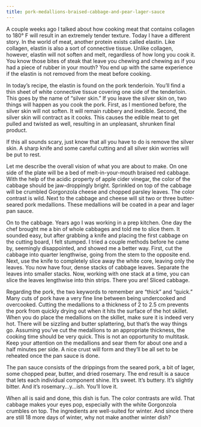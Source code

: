 ```yaml
---
title: pork-medallions-braised-cabbage-and-pear-lager-sauce
---
```


A couple weeks ago I talked about how cooking meat that contains collagen to 180° F will result in an extremely tender texture. Today I have a different story. In the world of meat, another protein exists called elastin. Like collagen, elastin is also a sort of connective tissue. Unlike collagen, however, elastin will not soften and melt, regardless of how long you cook it. You know those bites of steak that leave you chewing and chewing as if you had a piece of rubber in your mouth? You end up with the same experience if the elastin is not removed from the meat before cooking.

In today’s recipe, the elastin is found on the pork tenderloin. You’ll find a thin sheet of white connective tissue covering one side of the tenderloin. This goes by the name of “silver skin.” If you leave the silver skin on, two things will happen as you cook the pork. First, as I mentioned before, the silver skin will not soften. It will remain rubbery and inedible. Second, the silver skin will contract as it cooks. This causes the edible meat to get pulled and twisted as well, resulting in an unpleasant, shrunken final product.

If this all sounds scary, just know that all you have to do is remove the silver skin. A sharp knife and some careful cutting and all silver skin worries will be put to rest.

Let me describe the overall vision of what you are about to make. On one side of the plate will be a bed of melt-in-your-mouth braised red cabbage. With the help of the acidic property of apple cider vinegar, the color of the cabbage should be jaw-droppingly bright. Sprinkled on top of the cabbage will be crumbled Gorgonzola cheese and chopped parsley leaves. The color contrast is wild. Next to the cabbage and cheese will sit two or three butter-seared pork medallions. These medallions will be coated in a pear and lager pan sauce.

On to the cabbage. Years ago I was working in a prep kitchen. One day the chef brought me a bin of whole cabbages and told me to slice them. It sounded easy, but after grabbing a knife and placing the first cabbage on the cutting board, I felt stumped. I tried a couple methods before he came by, seemingly disappointed, and showed me a better way. First, cut the cabbage into quarter lengthwise, going from the stem to the opposite end. Next, use the knife to completely slice away the white core, leaving only the leaves. You now have four, dense stacks of cabbage leaves. Separate the leaves into smaller stacks. Now, working with one stack at a time, you can slice the leaves lengthwise into thin strips. There you are! Sliced cabbage.

Regarding the pork, the two keywords to remember are “thick” and “quick.” Many cuts of pork have a very fine line between being undercooked and overcooked. Cutting the medallions to a thickness of 2 to 2.5 cm prevents the pork from quickly drying out when it hits the surface of the hot skillet. When you do place the medallions on the skillet, make sure it is indeed very hot. There will be sizzling and butter splattering, but that’s the way things go. Assuming you’ve cut the medallions to an appropriate thickness, the cooking time should be very quick. This is not an opportunity to multitask. Keep your attention on the medallions and sear them for about one and a half minutes per side. A nice crust will form and they’ll be all set to be reheated once the pan sauce is done.

The pan sauce consists of the drippings from the seared pork, a bit of lager, some chopped pear, butter, and dried rosemary. The end result is a sauce that lets each individual component shine. It’s sweet. It’s buttery. It’s slightly bitter. And it’s rosemary...y...ish. You’ll love it.

When all is said and done, this dish is fun. The color contrasts are wild. That cabbage makes your eyes pop, especially with the white Gorgonzola crumbles on top. The ingredients are well-suited for winter. And since there are still 18 more days of winter, why not make another winter dish?
